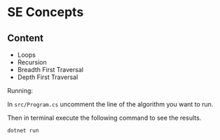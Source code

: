 # SE Concepts

## Content 

- Loops
- Recursion
- Breadth First Traversal
- Depth First Traversal

Running:

In `src/Program.cs` uncomment the line of the algorithm you want to run. 

Then in terminal execute the following command to see the results.

```
dotnet run
```
